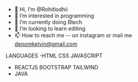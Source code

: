 - 👋 Hi, I’m @Rohitlodhii
- 👀 I’m interested in programming
- 🌱 I’m currently doing Btech
- 💞️ I’m looking to learn editing
- 📫 How to reach me -- on instagram or mail me denomkelvin@gmail.com

LANGUAGES
-HTML CSS JAVASCRIPT
- REACTJS BOOTSTRAP TAILWIND
- JAVA 
<!---
Rohitlodhii/Rohitlodhii is a ✨ special ✨ repository because its `README.md` (this file) appears on your GitHub profile.
You can click the Preview link to take a look at your changes.
--->

